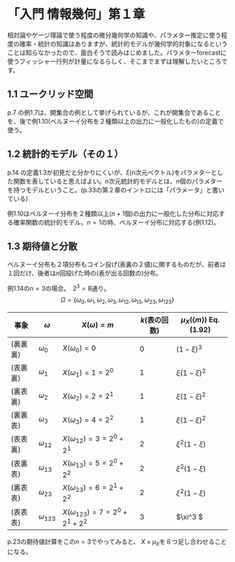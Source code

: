 # 「入門 情報幾何」第１章

相対論やゲージ理論で使う程度の微分幾何学の知識や、パラメター推定に使う程度の確率・統計の知識はありますが、統計的モデルが幾何学的対象になるということは知らなかったので、面白そうで読みはじめました。パラメターforecastに使うフィッシャー行列が計量になるらしく、そこまでまずは理解したいところです。

## 1.1 ユークリッド空間

p.7 の例1.7は、開集合の例として挙げられているが、これが開集合であることを、後で例1.10(ベルヌーイ分布を２種類以上の出力に一般化したもの)の定義で使う。

## 1.2 統計的モデル（その１）

p.14 の定義1.3が初見だと分かりにくいが、$\xi$($n$次元ベクトル)をパラメターとした関数を表していると思えばよい。$n$次元統計的モデルとは、$n$個のパラメターを持つモデルということ。(p.33の第２章のイントロには「パラメータ」と書いている)

例1.10はベルヌーイ分布を２種類以上($n+1$個)の出力に一般化した分布に対応する確率関数の統計的モデル。$n=1$の時、ベルヌーイ分布に対応する(例1.12)。

## 1.3 期待値と分散

ベルヌーイ分布も２項分布もコイン投げ(表裏の２値)に関するものだが、前者は１回だけ、後者は$n$回投げた時の(表が出る回数の)分布。

例1.14の$n=3$の場合。　$2^3=8$通り。
$$ \Omega = \{\omega_0, \omega_1, \omega_2, \omega_3, \omega_{12}, \omega_{13}, \omega_{23}, \omega_{123} \}$$

| 事象| $\omega$ | $X(\omega)=m$ | $k$(表の回数) | $\mu_X(\{ m\})$ Eq.(1.92) | 
|-|-|-|-|-|
|(裏裏裏)| $\omega_0$ | $X(\omega_0)=0$ | 0 |  $(1-\xi)^3$ |
|(表裏裏)| $\omega_1$ | $X(\omega_1)=1 = 2^0$ | 1 | $\xi(1-\xi)^2$ |
|(裏表裏)| $\omega_2$ | $X(\omega_2)=2 = 2^1$ | 1 | $\xi(1-\xi)^2$ |
|(裏裏表)| $\omega_3$ | $X(\omega_3)=4 = 2^2$ | 1 | $\xi(1-\xi)^2$ |
|(表表裏)| $\omega_{12}$ | $X(\omega_{12})=3 = 2^0+2^1$ | 2 | $\xi^2(1-\xi)$ |
|(表裏表)| $\omega_{13}$ | $X(\omega_{13})=5 = 2^0+2^2$ | 2 | $\xi^2(1-\xi)$ |
|(裏表表)| $\omega_{23}$ | $X(\omega_{23})=6 = 2^1+2^2$ | 2 | $\xi^2(1-\xi)$ |
|(表表表)| $\omega_{123}$ | $X(\omega_{123})=7 = 2^0+2^1+2^2$ | 3 | $\xi^3 $ |

p.23の期待値計算をこの$n=3$でやってみると、 $X \times \mu_X$を８つ足し合わせることになる。